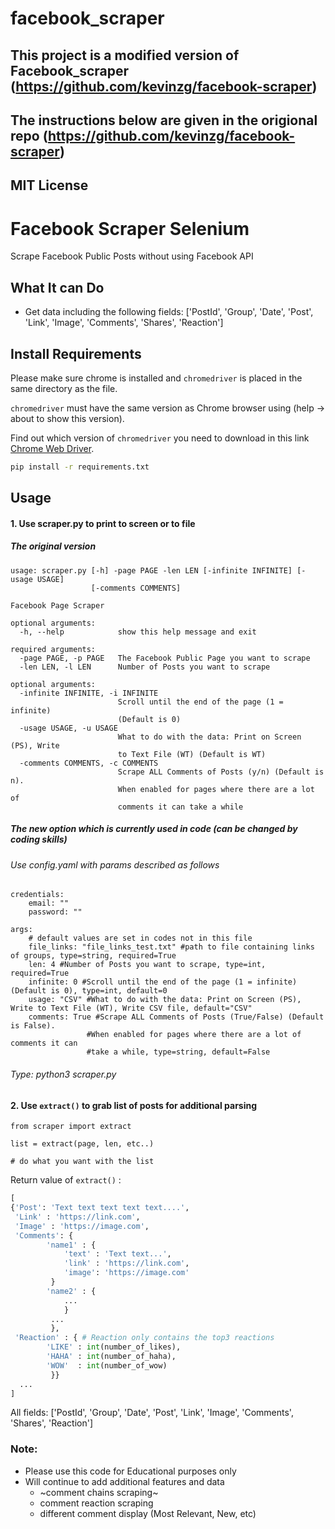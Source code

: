 # facebook_scraper
## This project is a modified version of Facebook_scraper (https://github.com/kevinzg/facebook-scraper)
## The instructions below are given in the origional repo (https://github.com/kevinzg/facebook-scraper)

## MIT License
 
 
# Facebook Scraper Selenium

Scrape Facebook Public Posts without using Facebook API 

## What It can Do
- Get data including the following fields:
['PostId', 'Group', 'Date', 'Post', 'Link', 'Image', 'Comments', 'Shares', 'Reaction']

## Install Requirements

Please make sure chrome is installed and ```chromedriver``` is placed in the same directory as the file.

```chromedriver``` must have the same version as Chrome browser using (help -> about to show this version).

Find out which version of ```chromedriver``` you need to download in this link [Chrome Web Driver](http://chromedriver.chromium.org/downloads).


```sh
pip install -r requirements.txt
```

## Usage

#### 1. Use scraper.py to print to screen or to file

##### The original version
```
usage: scraper.py [-h] -page PAGE -len LEN [-infinite INFINITE] [-usage USAGE]
                  [-comments COMMENTS]

Facebook Page Scraper

optional arguments:
  -h, --help            show this help message and exit

required arguments:
  -page PAGE, -p PAGE   The Facebook Public Page you want to scrape
  -len LEN, -l LEN      Number of Posts you want to scrape

optional arguments:
  -infinite INFINITE, -i INFINITE
                        Scroll until the end of the page (1 = infinite)
                        (Default is 0)
  -usage USAGE, -u USAGE
                        What to do with the data: Print on Screen (PS), Write
                        to Text File (WT) (Default is WT)
  -comments COMMENTS, -c COMMENTS
                        Scrape ALL Comments of Posts (y/n) (Default is n).
                        When enabled for pages where there are a lot of
                        comments it can take a while

```
##### The new option which is currently used in code (can be changed by coding skills)
###### Use config.yaml with params described as follows
```
credentials:
    email: ""
    password: ""

args:
    # default values are set in codes not in this file
    file_links: "file_links_test.txt" #path to file containing links of groups, type=string, required=True
    len: 4 #Number of Posts you want to scrape, type=int, required=True
    infinite: 0 #Scroll until the end of the page (1 = infinite) (Default is 0), type=int, default=0
    usage: "CSV" #What to do with the data: Print on Screen (PS), Write to Text File (WT), Write CSV file, default="CSV"
    comments: True #Scrape ALL Comments of Posts (True/False) (Default is False).
                 #When enabled for pages where there are a lot of comments it can
                 #take a while, type=string, default=False
```   

###### Type: python3 scraper.py

#### 2. Use ```extract()``` to grab list of posts for additional parsing

```
from scraper import extract

list = extract(page, len, etc..)

# do what you want with the list 
```

Return value of ```extract()``` :

```python
[
{'Post': 'Text text text text text....',
 'Link' : 'https://link.com',
 'Image' : 'https://image.com',
 'Comments': {
        'name1' : {
            'text' : 'Text text...',
            'link' : 'https://link.com',
            'image': 'https://image.com'
         }
        'name2' : {
            ...
            }
         ...
         },
 'Reaction' : { # Reaction only contains the top3 reactions
        'LIKE' : int(number_of_likes),
        'HAHA' : int(number_of_haha),
        'WOW'  : int(number_of_wow)
         }}
  ...
]
```

All fields:
['PostId', 'Group', 'Date', 'Post', 'Link', 'Image', 'Comments', 'Shares', 'Reaction']

### Note:

- Please use this code for Educational purposes only
- Will continue to add additional features and data
    - ~comment chains scraping~
    - comment reaction scraping
    - different comment display (Most Relevant, New, etc)
